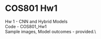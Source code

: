 # COS801 Hw1
Hw 1 - CNN and Hybrid Models\
Code - COS801_Hw1\
Sample images, Model outcomes - provided.\
